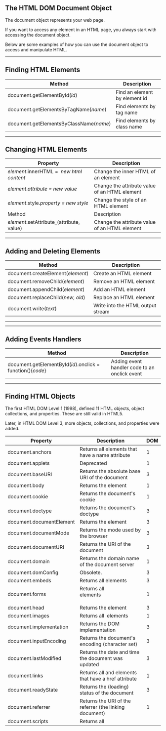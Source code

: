 ## The HTML DOM Document Object

The document object represents your web page.

If you want to access any element in an HTML page, you always start with accessing the document object.

Below are some examples of how you can use the document object to access and manipulate HTML.

---

## Finding HTML Elements

|Method|Description|
|---|---|
|document.getElementById(_id_)|Find an element by element id|
|document.getElementsByTagName(_name_)|Find elements by tag name|
|document.getElementsByClassName(_name_)|Find elements by class name|

---

## Changing HTML Elements

|Property|Description|
|---|---|
|_element_.innerHTML =  _new html content_|Change the inner HTML of an element|
|_element_._attribute = new value_|Change the attribute value of an HTML element|
|_element_.style._property = new style_|Change the style of an HTML element|
|Method|Description|
|_element_.setAttribute_(attribute, value)|Change the attribute value of an HTML element|

---

## Adding and Deleting Elements

|Method|Description|
|---|---|
|document.createElement(_element_)|Create an HTML element|
|document.removeChild(_element_)|Remove an HTML element|
|document.appendChild(_element_)|Add an HTML element|
|document.replaceChild(_new, old_)|Replace an HTML element|
|document.write(_text_)|Write into the HTML output stream|

---

---

## Adding Events Handlers

|Method|Description|
|---|---|
|document.getElementById(_id_).onclick = function(){_code_}|Adding event handler code to an onclick event|

---

## Finding HTML Objects

The first HTML DOM Level 1 (1998), defined 11 HTML objects, object collections, and properties. These are still valid in HTML5.

Later, in HTML DOM Level 3, more objects, collections, and properties were added.

|Property|Description|DOM|
|---|---|---|
|document.anchors|Returns all <a> elements that have a name attribute|1|
|document.applets|Deprecated|1|
|document.baseURI|Returns the absolute base URI of the document|3|
|document.body|Returns the <body> element|1|
|document.cookie|Returns the document's cookie|1|
|document.doctype|Returns the document's doctype|3|
|document.documentElement|Returns the <html> element|3|
|document.documentMode|Returns the mode used by the browser|3|
|document.documentURI|Returns the URI of the document|3|
|document.domain|Returns the domain name of the document server|1|
|document.domConfig|Obsolete.|3|
|document.embeds|Returns all <embed> elements|3|
|document.forms|Returns all <form> elements|1|
|document.head|Returns the <head> element|3|
|document.images|Returns all <img> elements|1|
|document.implementation|Returns the DOM implementation|3|
|document.inputEncoding|Returns the document's encoding (character set)|3|
|document.lastModified|Returns the date and time the document was updated|3|
|document.links|Returns all <area> and <a> elements that have a href attribute|1|
|document.readyState|Returns the (loading) status of the document|3|
|document.referrer|Returns the URI of the referrer (the linking document)|1|
|document.scripts|Returns all <script> elements|3|
|document.strictErrorChecking|Returns if error checking is enforced|3|
|document.title|Returns the <title> element|1|
|document.URL|Returns the complete URL of the document|1|


https://www.w3schools.com/js/js_htmldom_document.asp



